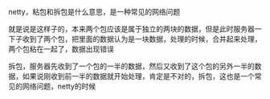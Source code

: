 
netty，粘包和拆包是什么意思，是一种常见的网络问题

就是说是这样子的，本来两个包应该是属于独立的两块的数据，但是此时服务器一下子收到了两个包，把里面的数据认为是一块数据，处理的时候，合并起来处理，两个包粘在一起了，数据出现错误

拆包，服务器先收到了一个包的一半的数据，然后又收到了这个包的另外一半的数据，如果说刚收到前一半的数据就开始处理，肯定是不对的，拆包，这也是一个常见的网络问题，netty的时候


